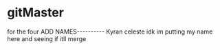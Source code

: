 # gitMaster
for the four
ADD NAMES----------
Kyran
celeste idk im putting my name here and seeing if itll merge
